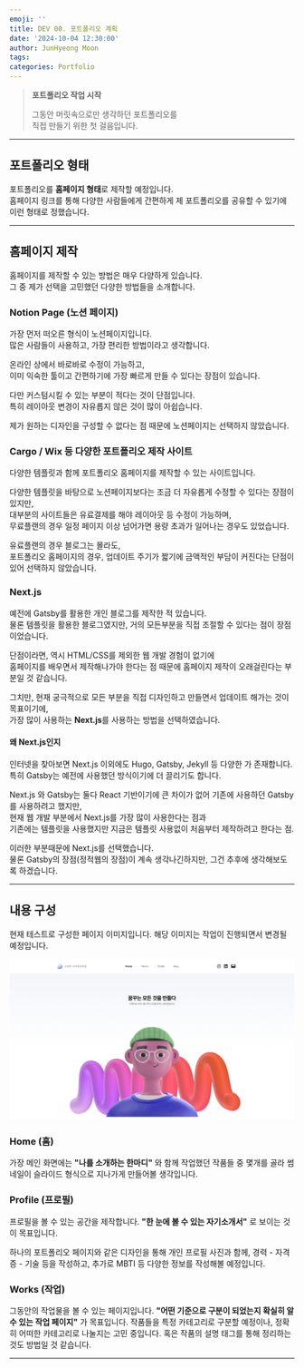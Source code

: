 ```yaml
---
emoji: ''
title: DEV 00. 포트폴리오 계획
date: '2024-10-04 12:30:00'
author: JunHyeong Moon
tags: 
categories: Portfolio
---
```


> **포트폴리오 작업 시작**
> 
> 그동안 머릿속으로만 생각하던 포트폴리오를  
> 직접 만들기 위한 첫 걸음입니다.

---

## 포트폴리오 형태

포트폴리오를 **홈페이지 형태**로 제작할 예정입니다.  
홈페이지 링크를 통해 다양한 사람들에게 간편하게 제 포트폴리오를 공유할 수 있기에 이런 형태로 정했습니다.


---

## 홈페이지 제작

홈페이지를 제작할 수 있는 방법은 매우 다양하게 있습니다.  
그 중 제가 선택을 고민했던 다양한 방법들을 소개합니다.


### Notion Page (노션 페이지)

가장 먼저 떠오른 형식이 노션페이지입니다.  
많은 사람들이 사용하고, 가장 편리한 방법이라고 생각합니다.

온라인 상에서 바로바로 수정이 가능하고,  
이미 익숙한 툴이고 간편하기에 가장 빠르게 만들 수 있다는 장점이 있습니다.

다만 커스텀시킬 수 있는 부분이 적다는 것이 단점입니다.  
특히 레이아웃 변경이 자유롭지 않은 것이 많이 아쉽습니다.

제가 원하는 디자인을 구성할 수 없다는 점 때문에 노션페이지는 선택하지 않았습니다.


### Cargo / Wix 등 다양한 포트폴리오 제작 사이트

다양한 템플릿과 함께 포트폴리오 홈페이지를 제작할 수 있는 사이트입니다.

다양한 템플릿을 바탕으로 노션페이지보다는 조금 더 자유롭게 수정할 수 있다는 장점이 있지만,  
대부분의 사이트들은 유료결제를 해야 레이아웃 등 수정이 가능하며,  
무료플랜의 경우 일정 페이지 이상 넘어가면 용량 초과가 일어나는 경우도 있었습니다.

유료플랜의 경우 블로그는 몰라도,  
포트폴리오 홈페이지의 경우, 업데이트 주기가 짧기에 금액적인 부담이 커진다는 단점이 있어 선택하지 않았습니다.


### Next.js

예전에 Gatsby를 활용한 개인 블로그를 제작한 적 있습니다.  
물론 템플릿을 활용한 블로그였지만, 거의 모든부분을 직접 조절할 수 있다는 점이 장점이었습니다.

단점이라면, 역시 HTML/CSS를 제외한 웹 개발 경험이 없기에  
홈페이지를 배우면서 제작해나가야 한다는 점 때문에 홈페이지 제작이 오래걸린다는 부분일 것 같습니다.

그치만, 현재 궁극적으로 모든 부분을 직접 디자인하고 만들면서 업데이트 해가는 것이 목표이기에,  
가장 많이 사용하는 **Next.js**를 사용하는 방법을 선택하였습니다.


#### 왜 Next.js인지
인터넷을 찾아보면 Next.js 이외에도 Hugo, Gatsby, Jekyll 등 다양한 가 존재합니다.  
특히 Gatsby는 예전에 사용했던 방식이기에 더 끌리기도 합니다.

Next.js 와 Gatsby는 둘다 React 기반이기에 큰 차이가 없어 기존에 사용하던 Gatsby를 사용하려고 했지만,  
현재 웹 개발 부분에서 Next.js를 가장 많이 사용한다는 점과  
기존에는 템플릿을 사용했지만 지금은 템플릿 사용없이 처음부터 제작하려고 한다는 점.   

이러한 부분때문에 Next.js를 선택했습니다.  
물론 Gatsby의 장점(정적웹의 장점)이 계속 생각나긴하지만, 그건 추후에 생각해보도록 하겠습니다.


---


## 내용 구성

현재 테스트로 구성한 페이지 이미지입니다.
해당 이미지는 작업이 진행되면서 변경될 예정입니다.

![Dev00_TestPage](Dev00_Test02.png)

### Home (홈)

가장 메인 화면에는 **"나를 소개하는 한마디"** 와 함께 
작업했던 작품들 중 몇개를 골라 썸네일이 슬라이드 형식으로 지나가게 만들어볼 생각입니다.

### Profile (프로필)

프로필을 볼 수 있는 공간을 제작합니다.
**"한 눈에 볼 수 있는 자기소개서"** 로 보이는 것이 목표입니다.

하나의 포트폴리오 페이지와 같은 디자인을 통해
개인 프로필 사진과 함께, 경력 - 자격증 - 기술 등을 작성하고, 추가로 MBTI 등 다양한 정보를 작성해볼 예정입니다.

### Works (작업)

그동안의 작업물을 볼 수 있는 페이지입니다.
**"어떤 기준으로 구분이 되었는지 확실히 알 수 있는 작업 페이지"** 가 목표입니다.
작품들을 특정 카테고리로 구분할 예정이나, 정확히 어떠한 카테고리로 나눌지는 고민 중입니다.
혹은 작품의 설명 태그를 통해 정리하는 것도 방법일 것 같습니다.


---

```toc
```